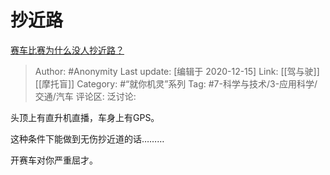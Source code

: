 # 抄近路
[赛车比赛为什么没人抄近路？](https://www.zhihu.com/question/360534339/answer/1218098629)

> Author: #Anonymity
> Last update: [编辑于 2020-12-15]
> Link: [[驾与驶]] [[摩托盲]]
> Category: #“就你机灵”系列
> Tag: #7-科学与技术/3-应用科学/交通/汽车 
> 评论区:
> 泛讨论:

头顶上有直升机直播，车身上有GPS。

这种条件下能做到无伤抄近道的话………

开赛车对你严重屈才。
